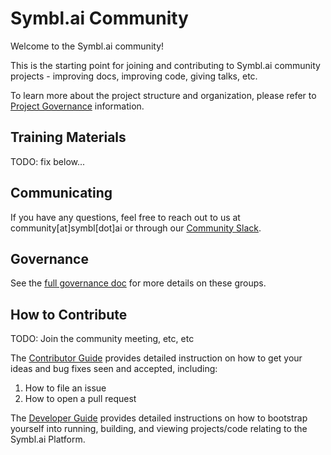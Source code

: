 # Symbl.ai Community

Welcome to the Symbl.ai community!

This is the starting point for joining and contributing to Symbl.ai community projects - improving docs, improving code, giving talks, etc.

To learn more about the project structure and organization, please refer to [Project Governance] information.

## Training Materials

TODO: fix below...

## Communicating

If you have any questions, feel free to reach out to us at community\[at\]symbl\[dot\]ai or through our [Community Slack][slack].

## Governance

See the [full governance doc](/GOVERNANCE.md) for more details on these groups.

## How to Contribute

TODO: Join the community meeting, etc, etc

The [Contributor Guide](process/contributor.md) provides detailed instruction on how to get your ideas and bug fixes seen and accepted, including:

1. How to file an issue
1. How to open a pull request

The [Developer Guide](process/developer.md) provides detailed instructions on how to bootstrap yourself into running, building, and viewing projects/code relating to the Symbl.ai Platform.

[Project Governance]:/GOVERNANCE.md
[slack]: https://join.slack.com/t/symbldotai/shared_invite/zt-4sic2s11-D3x496pll8UHSJ89cm78CA
